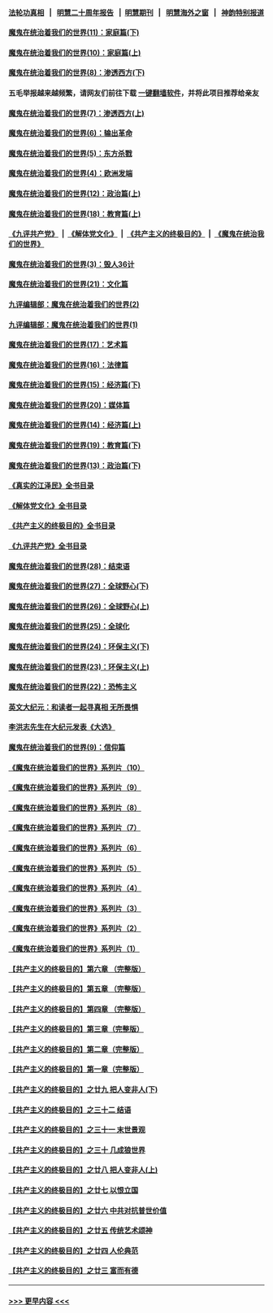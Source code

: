 #### [法轮功真相](https://github.com/gfw-breaker/truth/blob/master/README.md?t=0) &nbsp;&nbsp;|&nbsp;&nbsp; [明慧二十周年报告](https://github.com/gfw-breaker/mh-reports/blob/master/README.md?t=0) &nbsp;&nbsp;|&nbsp;&nbsp;[明慧期刊](https://github.com/gfw-breaker/mh-qikan) &nbsp;&nbsp;|&nbsp;&nbsp; [明慧海外之窗](https://github.com/gfw-breaker/mh-news/blob/master/README.md?t=0) &nbsp;&nbsp;|&nbsp;&nbsp; [神韵特别报道](https://github.com/gfw-breaker/mh-news/blob/master/shenyun.md?t=0)
#### [魔鬼在统治着我们的世界(11)：家庭篇(下)](../pages/nsc422/n10440961.md?t=11241401) 
#### [魔鬼在统治着我们的世界(10)：家庭篇(上)](../pages/nsc422/n10435448.md?t=11241401) 
#### [魔鬼在统治着我们的世界(8)：渗透西方(下)](../pages/nsc422/n10429603.md?t=11241401) 
#### 五毛举报越来越频繁，请网友们前往下载 [一键翻墙软件](https://github.com/gfw-breaker/ssr-accounts)，并将此项目推荐给亲友
#### [魔鬼在统治着我们的世界(7)：渗透西方(上)](../pages/nsc422/n10426013.md?t=11241401) 
#### [魔鬼在统治着我们的世界(6)：输出革命](../pages/nsc422/n10421536.md?t=11241401) 
#### [魔鬼在统治着我们的世界(5)：东方杀戮](../pages/nsc422/n10417707.md?t=11241401) 
#### [魔鬼在统治着我们的世界(4)：欧洲发端](../pages/nsc422/n10414890.md?t=11241401) 
#### [魔鬼在统治着我们的世界(12)：政治篇(上)](../pages/nsc422/n10444576.md?t=11241401) 
#### [魔鬼在统治着我们的世界(18)：教育篇(上)](../pages/nsc422/n10526970.md?t=11241401) 
#### [《九评共产党》](https://github.com/begood0513/9ping.md/blob/master/README.md) &nbsp;|&nbsp; [《解体党文化》](../../../../jtdwh.md/blob/master/README.md)  &nbsp;|&nbsp; [《共产主义的终极目的》](../../../../gczydzjmd.md/blob/master/README.md) &nbsp;|&nbsp; [《魔鬼在统治我们的世界》](../../../../mgztzwmdsj.md/blob/master/README.md) 
#### [魔鬼在统治着我们的世界(3)：毁人36计](../pages/nsc422/n10411583.md?t=11241401) 
#### [魔鬼在统治着我们的世界(21)：文化篇](../pages/nsc422/n10597706.md?t=11241401) 
#### [九评编辑部：魔鬼在统治着我们的世界(2)](../pages/nsc422/n10410036.md?t=11241401) 
#### [九评编辑部：魔鬼在统治着我们的世界(1)](../pages/nsc422/n10406825.md?t=11241401) 
#### [魔鬼在统治着我们的世界(17)：艺术篇](../pages/nsc422/n10499093.md?t=11241401) 
#### [魔鬼在统治着我们的世界(16)：法律篇](../pages/nsc422/n10485969.md?t=11241401) 
#### [魔鬼在统治着我们的世界(15)：经济篇(下)](../pages/nsc422/n10469975.md?t=11241401) 
#### [魔鬼在统治着我们的世界(20)：媒体篇](../pages/nsc422/n10586579.md?t=11241401) 
#### [魔鬼在统治着我们的世界(14)：经济篇(上)](../pages/nsc422/n10457370.md?t=11241401) 
#### [魔鬼在统治着我们的世界(19)：教育篇(下)](../pages/nsc422/n10564808.md?t=11241401) 
#### [魔鬼在统治着我们的世界(13)：政治篇(下)](../pages/nsc422/n10448270.md?t=11241401) 
#### [《真实的江泽民》全书目录](../pages/nsc422/n13721399.md?t=11241401) 
#### [《解体党文化》全书目录](../pages/nsc422/n13721157.md?t=11241401) 
#### [《共产主义的终极目的》全书目录](../pages/nsc422/n13721048.md?t=11241401) 
#### [《九评共产党》全书目录](../pages/nsc422/n13708085.md?t=11241401) 
#### [魔鬼在统治着我们的世界(28)：结束语](../pages/nsc422/n10936246.md?t=11241401) 
#### [魔鬼在统治着我们的世界(27)：全球野心(下)](../pages/nsc422/n10928319.md?t=11241401) 
#### [魔鬼在统治着我们的世界(26)：全球野心(上)](../pages/nsc422/n10900318.md?t=11241401) 
#### [魔鬼在统治着我们的世界(25)：全球化](../pages/nsc422/n10788205.md?t=11241401) 
#### [魔鬼在统治着我们的世界(24)：环保主义(下)](../pages/nsc422/n10695307.md?t=11241401) 
#### [魔鬼在统治着我们的世界(23)：环保主义(上)](../pages/nsc422/n10688613.md?t=11241401) 
#### [魔鬼在统治着我们的世界(22)：恐怖主义](../pages/nsc422/n10614727.md?t=11241401) 
#### [英文大纪元：和读者一起寻真相 无所畏惧](../pages/nsc422/n12542027.md?t=11241401) 
#### [李洪志先生在大纪元发表《大选》](../pages/nsc422/n12534746.md?t=11241401) 
#### [魔鬼在统治着我们的世界(9)：信仰篇](../pages/nsc422/n10432159.md?t=11241401) 
#### [《魔鬼在统治着我们的世界》系列片（10）](../pages/nsc422/n12292670.md?t=11241401) 
#### [《魔鬼在统治着我们的世界》系列片（9）](../pages/nsc422/n12290859.md?t=11241401) 
#### [《魔鬼在统治着我们的世界》系列片（8）](../pages/nsc422/n12287445.md?t=11241401) 
#### [《魔鬼在统治着我们的世界》系列片（7）](../pages/nsc422/n12283425.md?t=11241401) 
#### [《魔鬼在统治着我们的世界》系列片（6）](../pages/nsc422/n12282314.md?t=11241401) 
#### [《魔鬼在统治着我们的世界》系列片（5）](../pages/nsc422/n12281419.md?t=11241401) 
#### [《魔鬼在统治着我们的世界》系列片（4）](../pages/nsc422/n12274024.md?t=11241401) 
#### [《魔鬼在统治着我们的世界》系列片（3）](../pages/nsc422/n12271322.md?t=11241401) 
#### [《魔鬼在统治着我们的世界》系列片（2）](../pages/nsc422/n12269049.md?t=11241401) 
#### [《魔鬼在统治着我们的世界》系列片（1）](../pages/nsc422/n12267575.md?t=11241401) 
#### [【共产主义的终极目的】第六章 （完整版）](../pages/nsc422/n11428913.md?t=11241401) 
#### [【共产主义的终极目的】第五章 （完整版）](../pages/nsc422/n11428912.md?t=11241401) 
#### [【共产主义的终极目的】第四章 （完整版）](../pages/nsc422/n11428907.md?t=11241401) 
#### [【共产主义的终极目的】第三章（完整版）](../pages/nsc422/n11428848.md?t=11241401) 
#### [【共产主义的终极目的】第二章（完整版）](../pages/nsc422/n11428831.md?t=11241401) 
#### [【共产主义的终极目的】第一章（完整版）](../pages/nsc422/n11417651.md?t=11241401) 
#### [【共产主义的终极目的】之廿九 把人变非人(下)](../pages/nsc422/n11344140.md?t=11241401) 
#### [【共产主义的终极目的】之三十二 结语](../pages/nsc422/n11360535.md?t=11241401) 
#### [【共产主义的终极目的】之三十一 末世景观](../pages/nsc422/n11351129.md?t=11241401) 
#### [【共产主义的终极目的】之三十 几成狼世界](../pages/nsc422/n11348280.md?t=11241401) 
#### [【共产主义的终极目的】之廿八 把人变非人(上)](../pages/nsc422/n11340492.md?t=11241401) 
#### [【共产主义的终极目的】之廿七 以恨立国](../pages/nsc422/n11336944.md?t=11241401) 
#### [【共产主义的终极目的】之廿六 中共对抗普世价值](../pages/nsc422/n11324785.md?t=11241401) 
#### [【共产主义的终极目的】之廿五 传统艺术颂神](../pages/nsc422/n11296396.md?t=11241401) 
#### [【共产主义的终极目的】之廿四 人伦典范](../pages/nsc422/n11296397.md?t=11241401) 
#### [【共产主义的终极目的】之廿三 富而有德](../pages/nsc422/n11283598.md?t=11241401) 

----
#### [ >>> 更早内容 <<< ](../indexes/nsc422-earlier.md)

